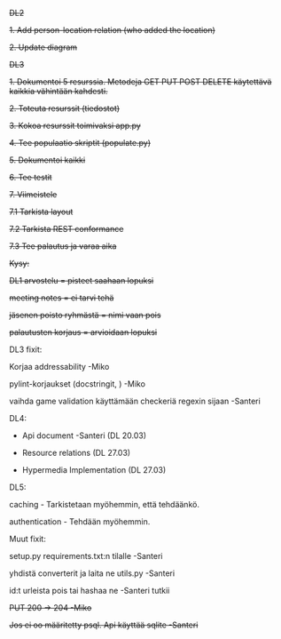~~DL2~~

~~1. Add person-location relation (who added the location)~~

~~2. Update diagram~~

~~DL3~~

~~1. Dokumentoi 5 resurssia. Metodeja GET PUT POST DELETE käytettävä kaikkia vähintään kahdesti.~~

~~2. Toteuta resurssit (tiedostot)~~

~~3. Kokoa resurssit toimivaksi app.py~~

~~4. Tee populaatio skriptit (populate.py)~~

~~5. Dokumentoi kaikki~~

~~6. Tee testit~~

~~7. Viimeistele~~

~~7.1 Tarkista layout~~

~~7.2 Tarkista REST conformance~~

~~7.3 Tee palautus ja varaa aika~~


~~Kysy:~~

~~DL1 arvostelu = pisteet saahaan lopuksi~~

~~meeting notes = ei tarvi tehä~~

~~jäsenen poisto ryhmästä = nimi vaan pois~~

~~palautusten korjaus = arvioidaan lopuksi~~


DL3 fixit:
  
Korjaa addressability -Miko

pylint-korjaukset (docstringit, ) -Miko

vaihda game validation käyttämään checkeriä regexin sijaan -Santeri

DL4:

- Api document -Santeri (DL 20.03)

- Resource relations (DL 27.03)

- Hypermedia Implementation (DL 27.03)

DL5:

caching - Tarkistetaan myöhemmin, että tehdäänkö.

authentication - Tehdään myöhemmin.

Muut fixit:

setup.py requirements.txt:n tilalle -Santeri

yhdistä converterit ja laita ne utils.py -Santeri

id:t urleista pois tai hashaa ne -Santeri tutkii

~~PUT 200 -> 204 -Miko~~

~~Jos ei oo määritetty psql. Api käyttää sqlite -Santeri~~

